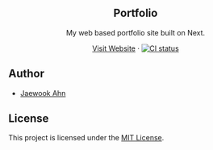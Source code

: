 <h2 align="center">Portfolio</h2>

<p align="center">My web based portfolio site built on Next.</p>

<p align="center">
    <a href="https://portfolio.jaewook.me">Visit Website</a>
    &middot;
    <a href="https://github.com/Jaewoook/portfolio-web/actions/workflows/ci.yml">
        <img alt="CI status" src="https://github.com/Jaewoook/portfolio-web/actions/workflows/ci.yml/badge.svg" />
    </a>
</p>

## Author

- [Jaewook Ahn](https://github.com/Jaewoook)

## License

This project is licensed under the [MIT License](./LICENSE).